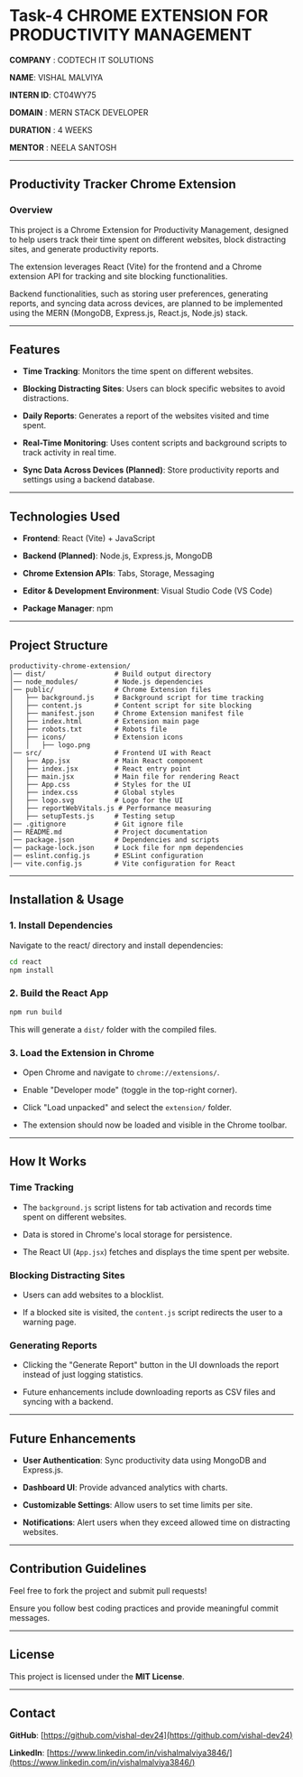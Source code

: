 # Task-4 CHROME EXTENSION FOR PRODUCTIVITY MANAGEMENT

**COMPANY** : CODTECH IT SOLUTIONS

**NAME**: VISHAL MALVIYA

**INTERN ID**: CT04WY75

**DOMAIN** : MERN STACK DEVELOPER

**DURATION** : 4 WEEKS

**MENTOR** : NEELA SANTOSH

---

## Productivity Tracker Chrome Extension

### Overview

This project is a Chrome Extension for Productivity Management, designed to help users track their time spent on different websites, block distracting sites, and generate productivity reports.

The extension leverages React (Vite) for the frontend and a Chrome extension API for tracking and site blocking functionalities.

Backend functionalities, such as storing user preferences, generating reports, and syncing data across devices, are planned to be implemented using the MERN (MongoDB, Express.js, React.js, Node.js) stack.

---

## Features

- **Time Tracking**: Monitors the time spent on different websites.

- **Blocking Distracting Sites**: Users can block specific websites to avoid distractions.

- **Daily Reports**: Generates a report of the websites visited and time spent.

- **Real-Time Monitoring**: Uses content scripts and background scripts to track activity in real time.

- **Sync Data Across Devices (Planned)**: Store productivity reports and settings using a backend database.

---

## Technologies Used

- **Frontend**: React (Vite) + JavaScript

- **Backend (Planned)**: Node.js, Express.js, MongoDB

- **Chrome Extension APIs**: Tabs, Storage, Messaging

- **Editor & Development Environment**: Visual Studio Code (VS Code)

- **Package Manager**: npm

---

## Project Structure

```
productivity-chrome-extension/
│── dist/                 # Build output directory
│── node_modules/         # Node.js dependencies
│── public/               # Chrome Extension files
│   ├── background.js     # Background script for time tracking
│   ├── content.js        # Content script for site blocking
│   ├── manifest.json     # Chrome Extension manifest file
│   ├── index.html        # Extension main page
│   ├── robots.txt        # Robots file
│   ├── icons/            # Extension icons
│   │   ├── logo.png
│── src/                  # Frontend UI with React
│   ├── App.jsx           # Main React component
│   ├── index.jsx         # React entry point
│   ├── main.jsx          # Main file for rendering React
│   ├── App.css           # Styles for the UI
│   ├── index.css         # Global styles
│   ├── logo.svg          # Logo for the UI
│   ├── reportWebVitals.js # Performance measuring
│   ├── setupTests.js     # Testing setup
│── .gitignore            # Git ignore file
│── README.md             # Project documentation
│── package.json          # Dependencies and scripts
│── package-lock.json     # Lock file for npm dependencies
│── eslint.config.js      # ESLint configuration
│── vite.config.js        # Vite configuration for React
```

---

## Installation & Usage

### 1. Install Dependencies

Navigate to the react/ directory and install dependencies:

```sh
cd react
npm install
```

### 2. Build the React App

```sh
npm run build
```

This will generate a `dist/` folder with the compiled files.

### 3. Load the Extension in Chrome

- Open Chrome and navigate to `chrome://extensions/`.

- Enable "Developer mode" (toggle in the top-right corner).

- Click "Load unpacked" and select the `extension/` folder.

- The extension should now be loaded and visible in the Chrome toolbar.

---

## How It Works

### Time Tracking

- The `background.js` script listens for tab activation and records time spent on different websites.

- Data is stored in Chrome's local storage for persistence.

- The React UI (`App.jsx`) fetches and displays the time spent per website.

### Blocking Distracting Sites

- Users can add websites to a blocklist.

- If a blocked site is visited, the `content.js` script redirects the user to a warning page.

### Generating Reports

- Clicking the "Generate Report" button in the UI downloads the report instead of just logging statistics.

- Future enhancements include downloading reports as CSV files and syncing with a backend.

---

## Future Enhancements

- **User Authentication**: Sync productivity data using MongoDB and Express.js.

- **Dashboard UI**: Provide advanced analytics with charts.

- **Customizable Settings**: Allow users to set time limits per site.

- **Notifications**: Alert users when they exceed allowed time on distracting websites.

---

## Contribution Guidelines

Feel free to fork the project and submit pull requests!

Ensure you follow best coding practices and provide meaningful commit messages.

---

## License

This project is licensed under the **MIT License**.

---

## Contact

**GitHub**: [https://github.com/vishal-dev24](https://github.com/vishal-dev24)

**LinkedIn**: [https://www.linkedin.com/in/vishalmalviya3846/](https://www.linkedin.com/in/vishalmalviya3846/)

